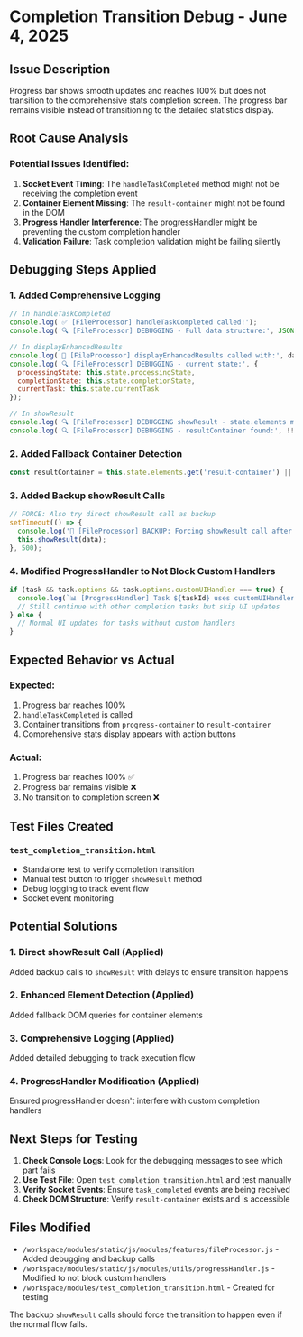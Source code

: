 # Completion Transition Debug - June 4, 2025

## Issue Description
Progress bar shows smooth updates and reaches 100% but does not transition to the comprehensive stats completion screen. The progress bar remains visible instead of transitioning to the detailed statistics display.

## Root Cause Analysis

### Potential Issues Identified:

1. **Socket Event Timing**: The `handleTaskCompleted` method might not be receiving the completion event
2. **Container Element Missing**: The `result-container` might not be found in the DOM
3. **Progress Handler Interference**: The progressHandler might be preventing the custom completion handler
4. **Validation Failure**: Task completion validation might be failing silently

## Debugging Steps Applied

### 1. Added Comprehensive Logging
```javascript
// In handleTaskCompleted
console.log('✅ [FileProcessor] handleTaskCompleted called!');
console.log('🔍 [FileProcessor] DEBUGGING - Full data structure:', JSON.stringify(data, null, 2));

// In displayEnhancedResults  
console.log('🎯 [FileProcessor] displayEnhancedResults called with:', data);
console.log('🔍 [FileProcessor] DEBUGGING - current state:', {
  processingState: this.state.processingState,
  completionState: this.state.completionState,
  currentTask: this.state.currentTask
});

// In showResult
console.log('🔍 [FileProcessor] DEBUGGING showResult - state.elements map:', this.state.elements);
console.log('🔍 [FileProcessor] DEBUGGING - resultContainer found:', !!resultContainer);
```

### 2. Added Fallback Container Detection
```javascript
const resultContainer = this.state.elements.get('result-container') || document.getElementById('result-container');
```

### 3. Added Backup showResult Calls
```javascript
// FORCE: Also try direct showResult call as backup
setTimeout(() => {
  console.log('🔄 [FileProcessor] BACKUP: Forcing showResult call after 500ms');
  this.showResult(data);
}, 500);
```

### 4. Modified ProgressHandler to Not Block Custom Handlers
```javascript
if (task && task.options && task.options.customUIHandler === true) {
  console.log(`📊 [ProgressHandler] Task ${taskId} uses customUIHandler - skipping final UI update`);
  // Still continue with other completion tasks but skip UI updates
} else {
  // Normal UI updates for tasks without custom handlers
}
```

## Expected Behavior vs Actual

### Expected:
1. Progress bar reaches 100%
2. `handleTaskCompleted` is called
3. Container transitions from `progress-container` to `result-container`  
4. Comprehensive stats display appears with action buttons

### Actual:
1. Progress bar reaches 100% ✅
2. Progress bar remains visible ❌
3. No transition to completion screen ❌

## Test Files Created

### `test_completion_transition.html`
- Standalone test to verify completion transition
- Manual test button to trigger `showResult` method
- Debug logging to track event flow
- Socket event monitoring

## Potential Solutions

### 1. Direct showResult Call (Applied)
Added backup calls to `showResult` with delays to ensure transition happens

### 2. Enhanced Element Detection (Applied)
Added fallback DOM queries for container elements

### 3. Comprehensive Logging (Applied)
Added detailed debugging to track execution flow

### 4. ProgressHandler Modification (Applied)
Ensured progressHandler doesn't interfere with custom completion handlers

## Next Steps for Testing

1. **Check Console Logs**: Look for the debugging messages to see which part fails
2. **Use Test File**: Open `test_completion_transition.html` and test manually
3. **Verify Socket Events**: Ensure `task_completed` events are being received
4. **Check DOM Structure**: Verify `result-container` exists and is accessible

## Files Modified

- `/workspace/modules/static/js/modules/features/fileProcessor.js` - Added debugging and backup calls
- `/workspace/modules/static/js/modules/utils/progressHandler.js` - Modified to not block custom handlers
- `/workspace/modules/test_completion_transition.html` - Created for testing

The backup `showResult` calls should force the transition to happen even if the normal flow fails.